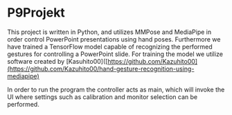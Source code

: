 # P9Projekt
This project is written in Python, and utilizes MMPose and MediaPipe in order control PowerPoint presentations using hand poses.
Furthermore we have trained a TensorFlow model capable of recognizing the performed gestures for controlling a PowerPoint slide. 
For training the model we utilize software created by [Kasuhito00]([https://github.com/Kazuhito00](https://github.com/Kazuhito00/hand-gesture-recognition-using-mediapipe)

In order to run the program the controller acts as main, which will invoke the UI where settings such as calibration and monitor selection can be performed.
